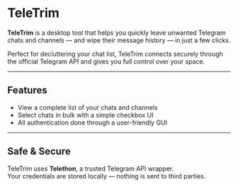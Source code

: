 # TeleTrim

**TeleTrim** is a  desktop tool that helps you quickly leave unwanted Telegram chats and channels — and wipe their message history — in just a few clicks.

Perfect for decluttering your chat list, TeleTrim connects securely through the official Telegram API and gives you full control over your space.

---

## Features

- View a complete list of your chats and channels
- Select chats in bulk with a simple checkbox UI
- All authentication done through a user-friendly GUI

---

## Safe & Secure

TeleTrim uses **Telethon**, a trusted Telegram API wrapper.  
Your credentials are stored locally — nothing is sent to third parties.
